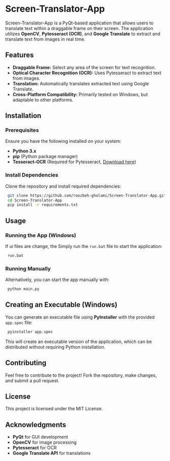 # Screen-Translator-App

Screen-Translator-App is a PyQt-based application that allows users to translate text within a draggable frame on their screen. The application utilizes **OpenCV**, **Pytesseract (OCR)**, and **Google Translate** to extract and translate text from images in real time.

## Features
- **Draggable Frame:** Select any area of the screen for text recognition.
- **Optical Character Recognition (OCR):** Uses Pytesseract to extract text from images.
- **Translation:** Automatically translates extracted text using Google Translate.
- **Cross-Platform Compatibility:** Primarily tested on Windows, but adaptable to other platforms.

## Installation

### Prerequisites
Ensure you have the following installed on your system:
- **Python 3.x**
- **pip** (Python package manager)
- **Tesseract-OCR** (Required for Pytesseract, [Download here](https://github.com/tesseract-ocr/tesseract))

### Install Dependencies
Clone the repository and install required dependencies:
```bash
 git clone https://github.com/roozbeh-gholami/Screen-Translator-App.git
 cd Screen-Translator-App
 pip install -r requirements.txt
```

## Usage
### Running the App (Windows)
If ui files are change, the Simply run the `run.bat` file to start the application:
```bash
 run.bat
```

### Running Manually
Alternatively, you can start the app manually with:
```bash
 python main.py
```

## Creating an Executable (Windows)
You can generate an executable file using **PyInstaller** with the provided `app.spec` file:
```bash
 pyinstaller app.spec
```
This will create an executable version of the application, which can be distributed without requiring Python installation.

## Contributing
Feel free to contribute to the project! Fork the repository, make changes, and submit a pull request.

## License
This project is licensed under the MIT License.

## Acknowledgments
- **PyQt** for GUI development
- **OpenCV** for image processing
- **Pytesseract** for OCR
- **Google Translate API** for translations


